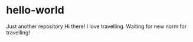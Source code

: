 # hello-world
Just another repository
Hi there!  I love travelling. Waiting for new norm for travelling!
